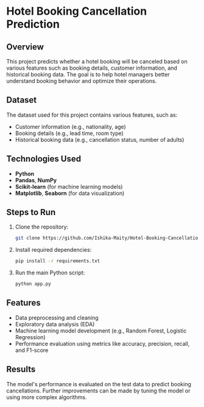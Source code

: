 # Hotel Booking Cancellation Prediction

## Overview
This project predicts whether a hotel booking will be canceled based on various features such as booking details, customer information, and historical booking data. The goal is to help hotel managers better understand booking behavior and optimize their operations.

## Dataset
The dataset used for this project contains various features, such as:
- Customer information (e.g., nationality, age)
- Booking details (e.g., lead time, room type)
- Historical booking data (e.g., cancellation status, number of adults)

## Technologies Used
- **Python**
- **Pandas**, **NumPy**
- **Scikit-learn** (for machine learning models)
- **Matplotlib**, **Seaborn** (for data visualization)

## Steps to Run
1. Clone the repository:
   ```bash
   git clone https://github.com/Ishika-Maity/Hotel-Booking-Cancellation-Prediction.git
   ```
2. Install required dependencies:
   ```bash
   pip install -r requirements.txt
   ```
3. Run the main Python script:
   ```bash
   python app.py
   ```

## Features
- Data preprocessing and cleaning
- Exploratory data analysis (EDA)
- Machine learning model development (e.g., Random Forest, Logistic Regression)
- Performance evaluation using metrics like accuracy, precision, recall, and F1-score

## Results
The model's performance is evaluated on the test data to predict booking cancellations. Further improvements can be made by tuning the model or using more complex algorithms.
